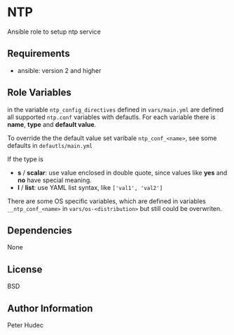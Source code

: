 # NTP

Ansible role to setup ntp service

## Requirements

- ansible: version 2 and higher

## Role Variables

in the variable `ntp_config_directives` defined in `vars/main.yml` are defined all supported `ntp.conf` variables with defautls. For each variable there is **name**, **type** and **default value**. 

To override the the default value set varibale `ntp_conf_<name>`, see some defaults in `defautls/main.yml`

If the type is

- **s** / **scalar**: use value enclosed in double quote, since values like **yes** and **no** have special meaning.
- **l** / **list**: use YAML list syntax, like `['val1', 'val2']`

There are some OS specific variables, which are defined in variables `__ntp_conf_<name>` in `vars/os-<distribution>` but still could be overwriten.

## Dependencies

None

## License

BSD

## Author Information

Peter Hudec